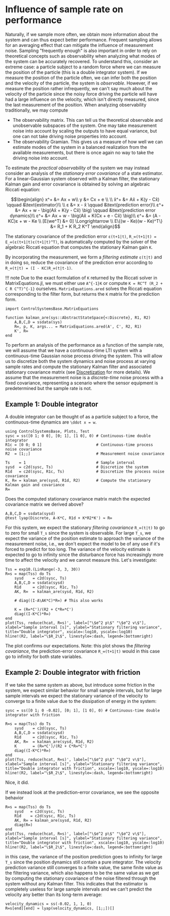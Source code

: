 # Influence of sample rate on performance

Naturally, if we sample more often, we obtain more information about the system and can thus expect better performance. Frequent sampling allows for an averaging effect that can mitigate the influence of measurement noise. Sampling "frequently enough" is also important in order to rely on theoretical concepts such as observability when analyzing what modes of the system can be accurately recovered. To understand this, consider an extreme case: a particle subject to a random force where we can measure the position of the particle (this is a double integrator system). If we measure the position of the particle often, we can infer both the position and the velocity of the particle, the system is _observable_. However, if we measure the position rather infrequently, we can't say much about the velocity of the particle since the noisy force driving the particle will have had a large influence on the velocity, which isn't directly measured, since the last measurement of the position. When analyzing observability traditionally, we may compute
- The observability matrix. This can tell us the theoretical observable and unobservable subspaces of the system. One may take measurement noise into account by scaling the outputs to have equal variance, but one can not take driving noise properties into account.
- The observability Gramian. This gives us a measure of how well we can estimate modes of the system in a balanced realization from the available measurements, but there is once again no way to take the driving noise into account.

To estimate the _practical observability_ of the system we may instead consider an analysis of the _stationary error covariance_ of a state estimator. For a linear-Gaussian system observed with a Kalman filter, the stationary Kalman gain and error covariance is obtained by solving an algebraic Riccati equation:
```math
\begin{align}
x^+ &= Ax + w\\
y &= Cx + e \\
\\
x̂^+ &= Ax̂ + K(y - Cx̂)  \qquad &\text{estimator}\\
\\
ε &= x - x̂ \qquad &\text{prediction error}\\
ε^+ &= Ax + w - \big(Ax̂ + K(y - Cx̂) \big) \qquad &\text{prediction error dynamics}\\
ε^+ &= Ax + w - \big(Ax̂ + K(Cx + e - Cx̂) \big)\\
ε^+ &= (A - KC)ε + w - Ke \\
[E(we^T) &= 0] \Longrightarrow \\
E\{(w - Ke)(w - Ke)^T\} &= R_1 + K R_2 K^T
\end{align}
```
The stationary covariance of the prediction error ``ε(t+1|t)``, ``R_∞(t+1|t) = E_∞(ε(t+1|t)ε(t+1|t)^T)``, is automatically computed by the solver of the algebraic Riccati equation that computes the stationary Kalman gain ``K``.

By incorporating the measurement, we form a _filtering estimate_ ``ε(t|t)`` and in doing so, reduce the covariance of the prediction error according to ``R_∞(t|t) = (I - KC)R_∞(t|t-1)``. 


!!! note
    Due to the exact formulation of ``K`` returned by the Riccati solver in MatrixEquations.jl, we must either use ``A^{-1}K`` or compute ``K = RC^T (R_2 + C R C^T)^{-1}`` ourselves. `MatrixEquations.ared` solves the Riccati equation corresponding to the filter form, but returns the ``K`` matrix for the prediction form. 

```@example SAMPLERATE
import ControlSystemsBase.MatrixEquations

function kalman_are(sys::AbstractStateSpace{<:Discrete}, R1, R2)
    A,B,C,D = ssdata(sys)
    R∞, p, K, args... = MatrixEquations.ared(A', C', R2, R1)
    K', R∞
end
```


To perform an analysis of the performance as a function of the sample rate, we will assume that we have a continuous-time LTI system with a continuous-time Gaussian noise process driving the system. This will allow us to discretize both the system dynamics and noise process at varying sample rates and compute the stationary Kalman filter and associated stationary covariance matrix (see [Discretization](@ref) for more details). We assume that the measurement noise is a _discrete-time_ noise process with a fixed covariance, representing a scenario where the sensor equipment is predetermined but the sample rate is not. 


## Example 1: Double integrator
A double integrator can be thought of as a particle subject to a force, the continuous-time dynamics are ``\ddot x = w``.
```@example SAMPLERATE
using ControlSystemsBase, Plots, Test
sysc = ss([0 1; 0 0], [0; 1], [1 0], 0) # Continuous-time double integrator
R1c = [0 0; 0 1]                        # Continuous-time process noise covariance
R2  = [1;;]                             # Measurement noise covariance

Ts    = 1                               # Sample interval
sysd  = c2d(sysc, Ts)                   # Discretize the system
R1d   = c2d(sysc, R1c, Ts)              # Discretize the process noise covariance
K, R∞ = kalman_are(sysd, R1d, R2)       # Compute the stationary Kalman gain and covariance
R∞
```

Does the computed stationary covariance matrix match the expected covariance matrix we derived above? 
```@example SAMPLERATE
A,B,C,D = ssdata(sysd)
@test lyap(Discrete, A-K*C, R1d + K*R2*K') ≈ R∞
```



For this system, we expect the stationary _filtering covariance_ ``R_∞(t|t)`` to go to zero for small ``T_s`` since the system is observable. For large ``T_s``, we expect the variance of the position estimate to approach the variance of the measurement noise, i.e., we don't expect the model to be of any use if it's forced to predict for too long. The variance of the velocity estimate is expected to go to infinity since the disturbance force has increasingly more time to affect the velocity and we cannot measure this. Let's investigate:
```@example SAMPLERATE
Tss = exp10.(LinRange(-3, 3, 30))
R∞s = map(Tss) do Ts
    sysd    = c2d(sysc, Ts)
    A,B,C,D = ssdata(sysd)
    R1d     = c2d(sysc, R1c, Ts)
    AK, R∞  = kalman_are(sysd, R1d, R2)

    # diag((I-A\AK*C)*R∞) # This also works

    K = (R∞*C')/(R2 + C*R∞*C')
    diag((I-K*C)*R∞)
end
plot(Tss, reduce(hcat, R∞s)', label=["\$σ^2 p\$" "\$σ^2 v\$"], xlabel="Sample interval [s]", ylabel="Stationary filtering variance", title="Double integrator", xscale=:log10, yscale=:log10)
hline!(R2, label="\$R_2\$", linestyle=:dash, legend=:bottomright)
```
The plot confirms our expectations. Note: this plot shows the _filtering covariance_, the prediction-error covariance ``R_∞(t+1|t)`` would in this case go to infinity for both state variables.


## Example 2: Double integrator with friction
If we take the same system as above, but introduce some friction in the system, we expect similar behavior for small sample intervals, but for large sample intervals we expect the stationary variance of the velocity to converge to a finite value due to the dissipation of energy in the system:
```@example SAMPLERATE
sysc = ss([0 1; 0 -0.02], [0; 1], [1 0], 0) # Continuous-time double integrator with friction

R∞s = map(Tss) do Ts
    sysd    = c2d(sysc, Ts)
    A,B,C,D = ssdata(sysd)
    R1d     = c2d(sysc, R1c, Ts)
    AK, R∞  = kalman_are(sysd, R1d, R2)
    K       = (R∞*C')/(R2 + C*R∞*C')
    diag((I-K*C)*R∞)
end
plot(Tss, reduce(hcat, R∞s)', label=["\$σ^2 p\$" "\$σ^2 v\$"], xlabel="Sample interval [s]", ylabel="Stationary filtering variance", title="Double integrator with friction", xscale=:log10, yscale=:log10)
hline!(R2, label="\$R_2\$", linestyle=:dash, legend=:bottomright)
```
Nice, it did.

If we instead look at the prediction-error covariance, we see the opposite behavior
```@example SAMPLERATE
R∞s = map(Tss) do Ts
    sysd   = c2d(sysc, Ts)
    R1d    = c2d(sysc, R1c, Ts)
    AK, R∞ = kalman_are(sysd, R1d, R2)
    diag(R∞)
end
plot(Tss, reduce(hcat, R∞s)', label=["\$σ^2 p\$" "\$σ^2 v\$"], xlabel="Sample interval [s]", ylabel="Stationary filtering variance", title="Double integrator with friction", xscale=:log10, yscale=:log10)
hline!(R2, label="\$R_2\$", linestyle=:dash, legend=:bottomright)
```
in this case, the variance of the position prediction goes to infinity for large ``T_s`` since the position dynamics still contain a pure integrator. The velocity prediction variance still converges to a finite value, the same finite value as the filtering variance, which also happens to be the same value as we get by computing the stationary covariance of the noise filtered through the system without any Kalman filter. This indicates that the estimator is completely useless for large sample intervals and we can't predict the velocity any better than its long-term average:
```@example SAMPLERATE
velocity_dynamics = ss(-0.02, 1, 1, 0)
R∞s[end][end] ≈ lyap(velocity_dynamics, [1;;])[]
```
